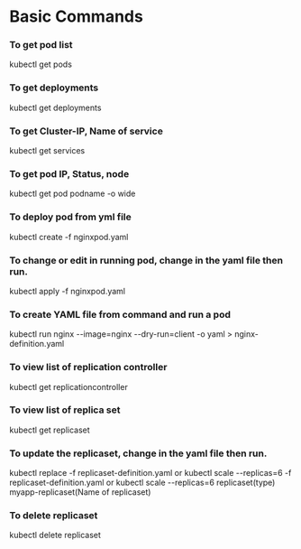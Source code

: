 # Basic Commands
### To get pod list
kubectl get pods
### To get deployments
kubectl get deployments
### To get Cluster-IP, Name of service
kubectl get services
### To get pod IP, Status, node
kubectl get pod podname -o wide
### To deploy pod from yml file 
kubectl create -f nginxpod.yaml
### To change or edit in running pod, change in the yaml file then run.
kubectl apply -f nginxpod.yaml
### To create YAML file from command and run a pod 
kubectl run nginx --image=nginx --dry-run=client -o yaml > nginx-definition.yaml
### To view list of replication controller 
kubectl get replicationcontroller
### To view list of replica set 
kubectl get replicaset
### To update the replicaset, change in the yaml file then run.
kubectl replace -f replicaset-definition.yaml
or 
kubectl scale --replicas=6 -f replicaset-definition.yaml
or kubectl scale --replicas=6 replicaset(type) myapp-replicaset(Name of replicaset)
### To delete replicaset
kubectl delete replicaset <Name of Replicaset>